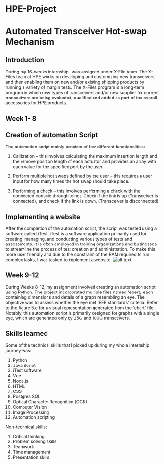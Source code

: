 # HPE-Project
# Automated Transceiver Hot-swap Mechanism

## Introduction
During my 16-weeks internship I was assigned under X-File team. The X-Files team at HPE works on developing and customizing new transceivers and then enabling them on new and/or existing shipping products by running a variety of margin tests. The X-Files program is a long-term program in which new types of transceivers and/or new supplier for current transceivers are being evaluated, qualified and added as part of the overall accessories for HPE products.

## Week 1- 8 
## Creation of automation Script
The automation script mainly consists of few different functionalities:

1.	Calibration – this involves calculating the maximum insertion length and the remove position length of each actuator and provides an array with each value for the specified port by the user.

2.	Perform multiple hot swaps defined by the user – this requires a user input for how many times the hot swap should take place.

3.	Performing a check – this involves performing a check with the connected console through telnet. Check if the link is up (Transceiver is connected), and check if the link is down. (Transceiver is disconnected)

## Implementing a website
After the completion of the automation script, the script was tested using a software called iTest. iTest is a software application primarily used for creating, managing, and conducting various types of tests and assessments. It is often employed in training organizations and businesses to streamline the process of test creation and administration. To make this more user friendly and due to the constraint of  the RAM required to run complex tasks, I was tasked to implement a website. 
![alt text](https://github.com/sufi4414/HPE-Project/blob/main/image.jpg?raw=true)

## Week 9-12
During Weeks 8-12, my assignment involved creating an automation script using Python. The project incorporated multiple files named 'ebert,' each containing dimensions and details of a graph resembling an eye. The objective was to assess whether the eye met IEEE standards' criteria. Refer to the figure 5.e for a visual representation generated from the 'ebert' file. Notably, this automation script is primarily designed for graphs with a single eye, which are generated only by 25G and 100G transceivers.


## Skills learned
Some of the technical skills that I picked up during my whole internship journey was:
1.	Python
2.	Java Script
3.	iTest software
4.	Vue
5.	Node.js
6.	HTML
7.	CSS
8.	Postgres SQL
9.	Optical Character Recognition (OCR)
10.	Computer Vision
11.	Image Processing
12.	Automation scripting

Non-technical skills:
1.	Critical thinking
2.	Problem solving skills
3.	Teamwork
4.	Time management
5.	Presentation skills
